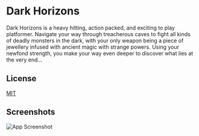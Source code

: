 # Dark Horizons

Dark Horizons is a heavy hitting, action packed, and exciting to play platformer. Navigate your way through treacherous caves to fight all kinds of deadly monsters in the dark, with your only weapon being a piece of jewellery infused with ancient magic with strange powers. Using your newfond strength, you make your way even deeper to discover what lies at the very end...

## License

[MIT](https://choosealicense.com/licenses/mit/)


## Screenshots

![App Screenshot](https://i.imgur.com/EVn4Lue.png)
